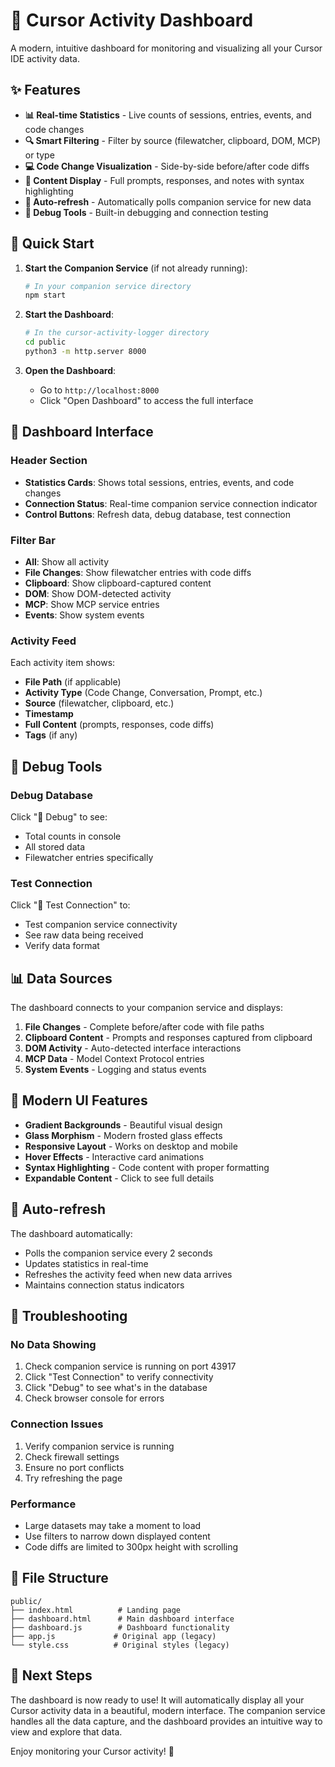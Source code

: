 # 🎯 Cursor Activity Dashboard

A modern, intuitive dashboard for monitoring and visualizing all your Cursor IDE activity data.

## ✨ Features

- **📊 Real-time Statistics** - Live counts of sessions, entries, events, and code changes
- **🔍 Smart Filtering** - Filter by source (filewatcher, clipboard, DOM, MCP) or type
- **💻 Code Change Visualization** - Side-by-side before/after code diffs
- **📝 Content Display** - Full prompts, responses, and notes with syntax highlighting
- **🔄 Auto-refresh** - Automatically polls companion service for new data
- **🐛 Debug Tools** - Built-in debugging and connection testing

## 🚀 Quick Start

1. **Start the Companion Service** (if not already running):
   ```bash
   # In your companion service directory
   npm start
   ```

2. **Start the Dashboard**:
   ```bash
   # In the cursor-activity-logger directory
   cd public
   python3 -m http.server 8000
   ```

3. **Open the Dashboard**:
   - Go to `http://localhost:8000`
   - Click "Open Dashboard" to access the full interface

## 📱 Dashboard Interface

### Header Section
- **Statistics Cards**: Shows total sessions, entries, events, and code changes
- **Connection Status**: Real-time companion service connection indicator
- **Control Buttons**: Refresh data, debug database, test connection

### Filter Bar
- **All**: Show all activity
- **File Changes**: Show filewatcher entries with code diffs
- **Clipboard**: Show clipboard-captured content
- **DOM**: Show DOM-detected activity
- **MCP**: Show MCP service entries
- **Events**: Show system events

### Activity Feed
Each activity item shows:
- **File Path** (if applicable)
- **Activity Type** (Code Change, Conversation, Prompt, etc.)
- **Source** (filewatcher, clipboard, etc.)
- **Timestamp**
- **Full Content** (prompts, responses, code diffs)
- **Tags** (if any)

## 🔧 Debug Tools

### Debug Database
Click "🐛 Debug" to see:
- Total counts in console
- All stored data
- Filewatcher entries specifically

### Test Connection
Click "🔗 Test Connection" to:
- Test companion service connectivity
- See raw data being received
- Verify data format

## 📊 Data Sources

The dashboard connects to your companion service and displays:

1. **File Changes** - Complete before/after code with file paths
2. **Clipboard Content** - Prompts and responses captured from clipboard
3. **DOM Activity** - Auto-detected interface interactions
4. **MCP Data** - Model Context Protocol entries
5. **System Events** - Logging and status events

## 🎨 Modern UI Features

- **Gradient Backgrounds** - Beautiful visual design
- **Glass Morphism** - Modern frosted glass effects
- **Responsive Layout** - Works on desktop and mobile
- **Hover Effects** - Interactive card animations
- **Syntax Highlighting** - Code content with proper formatting
- **Expandable Content** - Click to see full details

## 🔄 Auto-refresh

The dashboard automatically:
- Polls the companion service every 2 seconds
- Updates statistics in real-time
- Refreshes the activity feed when new data arrives
- Maintains connection status indicators

## 🐛 Troubleshooting

### No Data Showing
1. Check companion service is running on port 43917
2. Click "Test Connection" to verify connectivity
3. Click "Debug" to see what's in the database
4. Check browser console for errors

### Connection Issues
1. Verify companion service is running
2. Check firewall settings
3. Ensure no port conflicts
4. Try refreshing the page

### Performance
- Large datasets may take a moment to load
- Use filters to narrow down displayed content
- Code diffs are limited to 300px height with scrolling

## 📁 File Structure

```
public/
├── index.html          # Landing page
├── dashboard.html      # Main dashboard interface
├── dashboard.js        # Dashboard functionality
├── app.js             # Original app (legacy)
└── style.css          # Original styles (legacy)
```

## 🎯 Next Steps

The dashboard is now ready to use! It will automatically display all your Cursor activity data in a beautiful, modern interface. The companion service handles all the data capture, and the dashboard provides an intuitive way to view and explore that data.

Enjoy monitoring your Cursor activity! 🚀